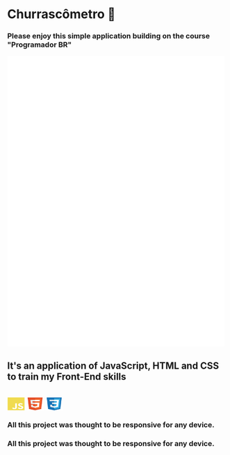 # Churrascômetro 🍖

### Please enjoy this simple application building on the course "Programador BR"

<img src = './imagens/play.gif' width = '500px'>

## It's an application of JavaScript, HTML and CSS to train my Front-End skills

<div style="display: inline_block"><br>
  <img align="center" alt="Renato-Js" height="30" width="40" src="https://raw.githubusercontent.com/devicons/devicon/master/icons/javascript/javascript-plain.svg">
  <img align="center" alt="Renato-HTML" height="30" width="40" src="https://raw.githubusercontent.com/devicons/devicon/master/icons/html5/html5-original.svg">
  <img align="center" alt="Renato-CSS" height="30" width="40" src="https://raw.githubusercontent.com/devicons/devicon/master/icons/css3/css3-original.svg">
</div>

### All this project was thought to be responsive for any device.

### All this project was thought to be responsive for any device.

